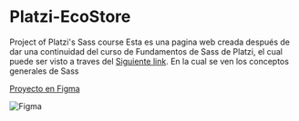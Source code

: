 # Platzi-EcoStore

Project of Platzi's Sass course 
Esta es una pagina web creada después de dar una continuidad del curso de Fundamentos de Sass de Platzi, el cual puede ser visto a traves del [Siguiente link](https://oneshot0.github.io/Eco-store/ "Siguiente link"). En la cual se ven los conceptos generales de Sass

[Proyecto en Figma](https://www.figma.com/file/Em1aDiIHmqozHpUAjsYhT7/Eco-Store-Mockups-(Copy)?type=design&node-id=0-1&t=tV51MLIElbobMDM0-0 "Proyecto en Figma")

![Figma](https://i.ibb.co/7V7ZvjM/FIGMA.jpg)

